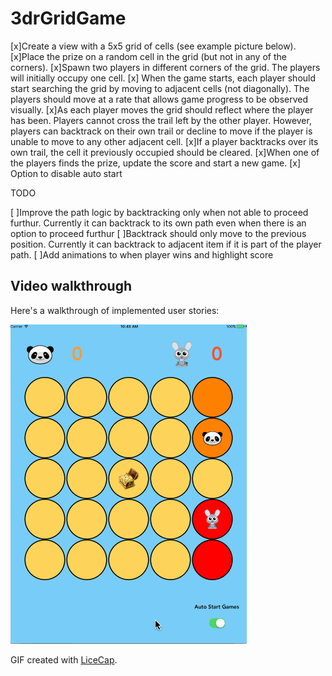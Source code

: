 # 3drGridGame

[x]Create a view with a 5x5 grid of cells (see example picture below).
[x]Place the prize on a random cell in the grid (but not in any of the corners).
[x]Spawn two players in different corners of the grid. The players will initially occupy one cell.
[x] When the game starts, each player should start searching the grid by moving to adjacent cells (not
diagonally). The players should move at a rate that allows game progress to be observed visually.
[x]As each player moves the grid should reflect where the player has been. Players cannot cross the trail
left by the other player. However, players can backtrack on their own trail or decline to move if the
player is unable to move to any other adjacent cell.
[x]If a player backtracks over its own trail, the cell it previously occupied should be cleared.
[x]When one of the players finds the prize, update the score and start a new game.
[x] Option to disable auto start

TODO

[ ]Improve the path logic by backtracking only when not able to proceed furthur. Currently it can backtrack to its own path even when there is an option to proceed furthur
[ ]Backtrack should only move to the previous position. Currently it can backtrack to adjacent item if it is part of the player path.
[ ]Add animations to when player wins and highlight score

## Video walkthrough

Here's a walkthrough of implemented user stories:

<img src='3drGridGame.gif' title='Video Walkthrough' width='' alt='Video Walkthrough' />

GIF created with [LiceCap](http://www.cockos.com/licecap/).